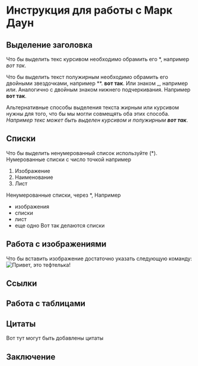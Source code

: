 # Инструкция для работы с Марк Даун

## Выделение заголовка
 
 Что бы выделить текс курсивом необходимо обрамить его *, например *вот так*.
  
  Что бы выделить текст полужирным необходимо обрамить его двойными звездочками, например **. **вот так**.
 Или знаком _, например _или_. Аналогично с двойным знаком нижнего подчеркивания. Например __вот так__. 
  
  Альтернативные способы выделения текста жирным или курсивом нужны для того, что бы мы могли совмещять оба этих способа.
   _Например текс может быть выделен курсивом и полужирным **вот так**_. 
  
## Списки
 Что бы выделить ненумерованный список используйте (*).
 Нумерованные списки с число точкой 
 например
 1. Изображение
 2. Наименование
 3. Лист

 Ненумерованные списки, через *, Например
 * изображения
 * списки
 * лист
 * еще одно
 Вот так делаются списки

## Работа с изображениями
 
 Что бы вставить изображение достаточно указать следующую команду:
 ![Привет, это тефтелька!](cat.jpg)

## Ссылки

## Работа с таблицами

## Цитаты
Вот тут могут быть добавлены цитаты


## Заключение